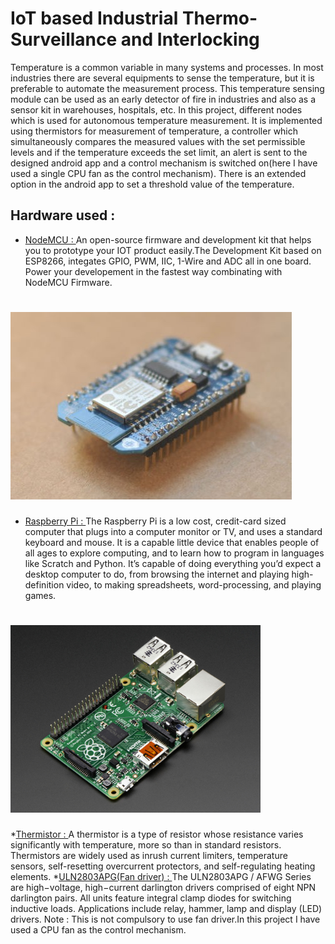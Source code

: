 # IoT based Industrial Thermo-Surveillance and Interlocking                                

Temperature is a common variable in many systems and processes. In most industries there are several equipments to sense the temperature, but it is preferable to automate the measurement process. This temperature sensing module can be used as an early detector of fire in industries and also as a sensor kit in warehouses, hospitals, etc. In this project, different nodes which is used for autonomous temperature measurement. It is implemented using thermistors for measurement of temperature, a controller which simultaneously compares the measured values with the set permissible levels and if the temperature exceeds the set limit, an alert is sent to the designed android app and a control mechanism is switched on(here I have used a single CPU fan as the control mechanism). There is an extended option in the android app to set a threshold value of the temperature.

## Hardware used : 

* [NodeMCU : ](https://github.com/nodemcu/nodemcu-firmware)
An open-source firmware and development kit that helps you to prototype your IOT product easily.The Development Kit based on ESP8266, integates GPIO, PWM, IIC, 1-Wire and ADC all in one board. Power your developement in the fastest way combinating with NodeMCU Firmware.
# <img src="https://raw.githubusercontent.com/RatulGhosh/Temperature_monitoring_system/master/c1s.jpg_450x300.jpg" />

* [Raspberry Pi : ](https://www.raspberrypi.org/)
The Raspberry Pi is a low cost, credit-card sized computer that plugs into a computer monitor or TV, and uses a standard keyboard and mouse. It is a capable little device that enables people of all ages to explore computing, and to learn how to program in languages like Scratch and Python. It’s capable of doing everything you’d expect a desktop computer to do, from browsing the internet and playing high-definition video, to making spreadsheets, word-processing, and playing games.
# <img src="https://github.com/RatulGhosh/Temperature_monitoring_system/blob/master/images/1914-01.jpg" width="400"/>
*[Thermistor : ](http://www.jameco.com/1/1/27858-ntc-102-r-negative-temperature-coefficient-ntc-thermistor.html)
A thermistor is a type of resistor whose resistance varies significantly with temperature, more so than in standard resistors. Thermistors are widely used as inrush current limiters, temperature sensors, self-resetting overcurrent protectors, and self-regulating heating elements. 
*[ULN2803APG(Fan driver) : ](https://www.google.co.in/url?sa=t&rct=j&q=&esrc=s&source=web&cd=8&cad=rja&uact=8&ved=0ahUKEwjbh_aK4o7LAhWMxI4KHRg6ChEQFggzMAc&url=http%3A%2F%2Fwww.alldatasheet.com%2Fdatasheet-pdf%2Fpdf%2F182611%2FTOSHIBA%2FULN2803APG.html&usg=AFQjCNH1hWE5d0SANT8S13imTxuNvrz5yg&sig2=0nn3ISoibDpWDAzpR7Xw4A)
The ULN2803APG / AFWG Series are high−voltage, high−current darlington drivers comprised of eight NPN darlington pairs. All units feature integral clamp diodes for switching inductive loads. Applications include relay, hammer, lamp and display (LED) drivers.
Note : This is not compulsory to use fan driver.In this project I have used a  CPU fan as the control mechanism.
